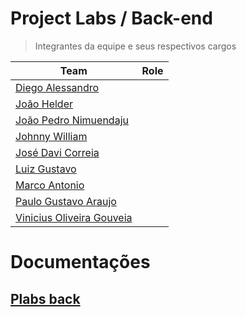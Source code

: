 # Project Labs / Back-end

> Integrantes da equipe e seus respectivos cargos

|   Team  | Role
|----------------|:-------------------------------:
|[Diego Alessandro](https://github.com/diegoabs84)| |
|[João Helder](https://github.com/hjbeu) ||
|[João Pedro Nimuendaju](https://github.com/Pareiollya)|| 
|[Johnny William](https://github.com/Jownao)||
|[José Davi Correia](https://github.com/jdavicp)||
|[Luiz Gustavo](https://github.com/L0u1ss)||
|[Marco Antonio](https://github.com/raiomarco) | |
|[Paulo Gustavo Araujo](https://github.com/Ollke)||
|[Vinicius Oliveira Gouveia](https://github.com/Matrix2100) | |



# Documentações
## [Plabs back](https://github.com/piratasdoraio/PLabs-Back/blob/main/plabsback.md)


